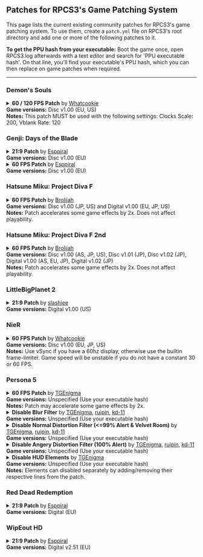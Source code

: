 ## Patches for RPCS3's Game Patching System

This page lists the current existing community patches for RPCS3's game patching system. To use them, create a `patch.yml` file on RPCS3's root directory and add one or more of the following patches to it.

**To get the PPU hash from your executable:** Boot the game once, open RPCS3.log afterwards with a text editor and search for 'PPU executable hash'. On that line, you'll find your executable's PPU hash, which you can then replace on game patches when required.

---


### Demon's Souls

<details>
<summary>
<b>60 / 120 FPS Patch</b> by <a href="https://github.com/Whatcookie" target="_blank">Whatcookie</a>
<br>
<b>Game versions:</b> Disc v1.00 (EU, US)
<br>
<b>Notes:</b> This patch MUST be used with the following settings: Clocks Scale: 200, Vblank Rate: 120
</summary>

```
# 1.0.1

PPU-83681f6110d33442329073b72b8dc88a2f677172: #BLUS30443
# OPTIONAL: Disable dynamic exposure (can turn off WCB for 20% faster performance)
# Enable this if you experience flickering
#  - [be16, 0x00025EDC, 0x981f]

# Alter fixed timestep
  - [ bef32, 0x018c8db4, 0.01666667 ] # for 60fps
#  - [ bef32, 0x018c8db4, 0.00833334 ] # for 120fps

PPU-5446a2645880eefa75f7e374abd6b7818511e2ef: #BLES00932
# OPTIONAL: Disable dynamic exposure (can turn off WCB for 20% faster performance)
# Enable this if you experience flickering
#  - [be16, 0x00026AC4, 0x981f]

# Alter fixed timestep
  - [ bef32, 0x018c8f20, 0.01666667 ] # for 60fps
#  - [ bef32, 0x018c8f20, 0.00833334 ] # for 120fps
```
</details>



### Genji: Days of the Blade

<details>
<summary>
<b>21:9 Patch</b> by <a href="https://github.com/Esppiral" target="_blank">Esppiral</a>
<br>
<b>Game versions:</b> Disc v1.00 (EU)
</summary>

```
PPU-4aeb132cdf86d9c4ab20e48ae70cc823e455e05d:
  - [be32, 0x100FA8B0, 0x4017B9AA] # 21:9 
```

</details>

<details>
<summary>
<b>60 FPS Patch</b> by <a href="https://github.com/Esppiral" target="_blank">Esppiral</a>
<br>
<b>Game versions:</b> Disc v1.00 (EU)
</summary>

```
PPU-4aeb132cdf86d9c4ab20e48ae70cc823e455e05d:
  - [be32, 0x100FA964, 0x00000000] # for 60fps
```

</details>



### Hatsune Miku: Project Diva F

<details>
<summary>
<b>60 FPS Patch</b> by <a href="https://github.com/Brolijah" target="_blank">Brolijah</a>
<br>
<b>Game versions:</b> Disc v1.00 (JP, US) and Digital v1.00 (EU, JP, US)
<br>
<b>Notes:</b> Patch accelerates some game effects by 2x. Does not affect playability.
</summary>

```
# Project DIVA F USA Disc & PSN 1.00
PPU-f3227f57ec001582b253035fd90de77f05ead470:
  - [be32, 0xBF289C, 0x3F800000]
  - [be16, 0x589496, 0x0001]
  - [be16, 0x5894BA, 0x0001]
  - [be16, 0x589802, 0x0001]
  - [be16, 0x58982A, 0x0001]

# Project DIVA F EUR PSN 1.00
PPU-c02e3b52e3d75f52f76fb8f0fb5be7ca4d921949:
  - [be32, 0xBF289C, 0x3F800000]
  - [be16, 0x589496, 0x0001]
  - [be16, 0x5894BA, 0x0001]
  - [be16, 0x589802, 0x0001]
  - [be16, 0x58982A, 0x0001]

# Project DIVA F JAP Disc & PSN 1.00
PPU-1105af0a4d6a4a1481930c6f3090c476cde06c4c:
  - [be32, 0xBF22FC, 0x3F800000]
  - [be16, 0x586202, 0x0001]
  - [be16, 0x586226, 0x0001]
  - [be16, 0x58656E, 0x0001]
  - [be16, 0x586596, 0x0001]
```

</details>



### Hatsune Miku: Project Diva F 2nd

<details>
<summary>
<b>60 FPS Patch</b> by <a href="https://github.com/Brolijah" target="_blank">Brolijah</a>
<br>
<b>Game versions:</b> Disc v1.00 (AS, JP, US), Disc v1.01 (JP), Disc v1.02 (JP), Digital v1.00 (AS, EU, JP), Digital v1.02 (JP)
<br>
<b>Notes:</b> Patch accelerates some game effects by 2x. Does not affect playability.
</summary>

```
# Project DIVA F 2nd USA Disc 1.00 (Maybe also PSN?)
PPU-092c43e2bcacccfe3cdc22b0ab8062b91d4e1cf9: # BLUS31431 ver. 1.00
  - [be32, 0x0423C8, 0x3F800000]
  - [be16, 0x6AF44E, 0x0001]
  - [be16, 0x6AF46E, 0x0001]
  - [be16, 0x6AF492, 0x0001]
  - [be16, 0x6AF4B6, 0x0001]

# Project DIVA F 2nd EUR PSN 1.00 (Maybe also Disc?)
PPU-67e0e7c9b2a7a340c914a0d078e25aac1047e4d4: # NPEB02013 ver. 1.00
  - [be32, 0x0423C8, 0x3F800000]
  - [be16, 0x6AF44E, 0x0001]
  - [be16, 0x6AF46E, 0x0001]
  - [be16, 0x6AF492, 0x0001]
  - [be16, 0x6AF4B6, 0x0001]

# Project DIVA F 2nd ASIA Disc 1.00
PPU-51d336edfa3774f2db83ed030611f462c097c40b: # BLAS50723 ver. 1.00
  - [be32, 0x042390, 0x3F800000]
  - [be16, 0x6AF0B6, 0x0001]
  - [be16, 0x6AF0D6, 0x0001]
  - [be16, 0x6AF0FA, 0x0001]
  - [be16, 0x6AF11E, 0x0001]

# Project DIVA F 2nd ASIA PSN 1.00
PPU-c70b15d3f6694af74fa329dd4fc25fe28a59e9cc: # NPHB00671 ver. 1.00
  - [be32, 0x042390, 0x3F800000]
  - [be16, 0x6AF0B6, 0x0001]
  - [be16, 0x6AF0D6, 0x0001]
  - [be16, 0x6AF0FA, 0x0001]
  - [be16, 0x6AF11E, 0x0001]

# Project DIVA F 2nd JAP Disc & PSN 1.00 
PPU-c3291f5919ca147ac854de10f7436f4ad494233f: # BLJM61079/NPJB00435 ver. 1.00
  - [be32, 0x041F40, 0x3F800000]
  - [be16, 0x6A48F6, 0x0001]
  - [be16, 0x6A4916, 0x0001]
  - [be16, 0x6A493A, 0x0001]
  - [be16, 0x6A495E, 0x0001]

# Project DIVA F 2nd JAP Disc 1.01
PPU-058cf39c07fd13f100c1f6dc40a0ead9bf3ad51b: # BLJM61079 ver. 1.01
  - [be32, 0x041F40, 0x3F800000]
  - [be16, 0x6A48F6, 0x0001]
  - [be16, 0x6A4916, 0x0001]
  - [be16, 0x6A493A, 0x0001]
  - [be16, 0x6A495E, 0x0001]

# Project DIVA F 2nd JAP Disc 1.02
PPU-8fc9f26ed77cc9237db0e6348dcf9d6c451b6220: # BLJM61079 ver. 1.02
  - [be32, 0x041F40, 0x3F800000]
  - [be16, 0x6A48F6, 0x0001]
  - [be16, 0x6A4916, 0x0001]
  - [be16, 0x6A493A, 0x0001]
  - [be16, 0x6A495E, 0x0001]

# Project DIVA F 2nd JAP PSN 1.02
PPU-311fcd98af6adc5e64e6a833eb959f43b0976193: # NPJB00435 ver. 1.02
  - [be32, 0x041F78, 0x3F800000]
  - [be16, 0x6AB316, 0x0001]
  - [be16, 0x6AB336, 0x0001]
  - [be16, 0x6AB35A, 0x0001]
  - [be16, 0x6AB37E, 0x0001]
```

</details>



### LittleBigPlanet 2

<details>
<summary>
<b>21:9 Patch</b> by <a href="https://github.com/slashiee" target="_blank">slashiee</a>
<br>
<b>Game versions:</b> Digital v1.00 (US)
<br>
</summary>

```
# LittleBigPlanet 2 1.33 (NPUA80662)
lbp2AspectRatio_133_NPUA80662: &lbp2AspectRatio_133_NPUA80662
    - [ bef32, 0x00D9C8EC, 2.37037037 ]
PPU-a74423ca913fc18e46cfe926db1d48e41f9858a9: # NPUA80662
    - [ load, lbp2AspectRatio_133_NPUA80662 ]
```

</details>



### NieR

<details>
<summary>
<b>60 FPS Patch</b> by <a href="https://github.com/Whatcookie" target="_blank">Whatcookie</a>
<br>
<b>Game versions:</b> Disc v1.00 (EU, JP, US)
<br>
<b>Notes:</b> Use vSync if you have a 60hz display, otherwise use the builtin frame-limiter. Game speed will be unstable if you do not have a constant 30 or 60 FPS.
</summary>

```
PPU-13950b2e29e05a115fe317815d3da9d2b2baee65: #BLUS30481/BLES00826
- [ be32, 0x00f7c3b8, 0x386003e8 ] # li  r3, 3e8

PPU-f098ee8410599c81c89f90d698340a078dc69a90: #BLJM60223
- [ be32, 0x00f7cbcc, 0x386003e8 ] # li  r3, 3e8
```

</details>



### Persona 5

<details>
<summary>
<b>60 FPS Patch</b> by <a href="https://github.com/TGEnigma" target="_blank">TGEnigma</a>
<br>
<b>Game versions:</b> Unspecified (Use your executable hash)
<br>
<b>Notes:</b> Patch may accelerate some game effects by 2x.
</summary>

```
# Update 4/30/2018: Fix various timings, incl. battle, fix voice cutoff during cutscenes
p5_60FPS: &p5_60FPS
    - [ be32, 0x00010268, 0x9061009C ] # set update rate to 60 -> r3, 0xE0+var_44(r1)
    - [ be32, 0x008FC864, 0x60000000 ] # nop cellGcmSetSecondVFrequency
    - [ bef32, 0x00012484, 0.01666667 ]
    - [ bef32, 0x00045678, 0.01666667 ]
    - [ bef32, 0x000616F0, 0.01666667 ]
    - [ bef32, 0x00073F20, 0.01666667 ]
    # - [ bef32, 0x000753A0, 0.01666667 ] Doubles camera speed
    - [ bef32, 0x00077E54, 0.01666667 ]
    - [ bef32, 0x00078A70, 0.01666667 ]
    - [ bef32, 0x0007A238, 0.01666667 ]
    - [ bef32, 0x00081864, 0.01666667 ]
    - [ bef32, 0x000885C8, 0.01666667 ]
    - [ bef32, 0x0008C550, 0.01666667 ]
    - [ bef32, 0x0008D6D0, 0.01666667 ]
    - [ bef32, 0x000D058C, 0.01666667 ]
    - [ bef32, 0x000D0B4C, 0.01666667 ]
    - [ bef32, 0x000E4754, 0.01666667 ]
    - [ bef32, 0x000E50F0, 0.01666667 ]
    - [ bef32, 0x000E8190, 0.01666667 ]
    - [ bef32, 0x000F8B78, 0.01666667 ]
    - [ bef32, 0x00101CE8, 0.01666667 ]
    - [ bef32, 0x001E7344, 0.01666667 ]
    - [ bef32, 0x001EB0D4, 0.01666667 ]
    - [ bef32, 0x001EB328, 0.01666667 ]
    - [ bef32, 0x001EB814, 0.01666667 ]
    - [ bef32, 0x001EB940, 0.01666667 ]
    - [ bef32, 0x001EBA04, 0.01666667 ]
    - [ bef32, 0x001EBBA0, 0.01666667 ]
    - [ bef32, 0x001EBCD0, 0.01666667 ]
    - [ bef32, 0x001ECCA0, 0.01666667 ]
    - [ bef32, 0x00234C64, 0.01666667 ]
    - [ bef32, 0x0023F4BC, 0.01666667 ]
    - [ bef32, 0x002400BC, 0.01666667 ]
    - [ bef32, 0x00240BB0, 0.01666667 ]
    - [ bef32, 0x0029231C, 0.01666667 ]
    - [ bef32, 0x00294A70, 0.01666667 ]
    - [ bef32, 0x002952F8, 0.01666667 ]
    #- [ bef32, 0x002B027C, 0.01666667 ] Makes it impossible to run < 60 fps
    - [ bef32, 0x002B0688, 0.01666667 ]
    - [ bef32, 0x002B6154, 0.01666667 ]
    - [ bef32, 0x002B71F8, 0.01666667 ]
    - [ bef32, 0x002B82C8, 0.01666667 ]
    - [ bef32, 0x002B98F8, 0.01666667 ]
    - [ bef32, 0x002B9F8C, 0.01666667 ]
    - [ bef32, 0x002BA614, 0.01666667 ]
    - [ bef32, 0x002BC84C, 0.01666667 ]
    - [ bef32, 0x002BCD2C, 0.01666667 ]
    - [ bef32, 0x002C550C, 0.01666667 ]
    - [ bef32, 0x002D1328, 0.01666667 ]
    #- [ bef32, 0x002D230C, 0.01666667 ] Doubles movement speed
    - [ bef32, 0x002D2DDC, 0.01666667 ]
    - [ bef32, 0x002D8A10, 0.01666667 ]
    - [ bef32, 0x002D8A18, 0.01666667 ]
    - [ bef32, 0x002DA46C, 0.01666667 ]
    - [ bef32, 0x002FBB00, 0.01666667 ]
    - [ bef32, 0x0030E258, 0.01666667 ]
    - [ bef32, 0x003181D4, 0.01666667 ]
    - [ bef32, 0x0031CE24, 0.01666667 ]
    - [ bef32, 0x0031DBE0, 0.01666667 ]
    - [ bef32, 0x0033DBD0, 0.01666667 ]
    - [ bef32, 0x00358664, 0.01666667 ]
    - [ bef32, 0x00359020, 0.01666667 ]
    - [ bef32, 0x0035AD10, 0.01666667 ]
    - [ bef32, 0x00364A98, 0.01666667 ]
    - [ bef32, 0x0037429C, 0.01666667 ]
    - [ bef32, 0x00376E7C, 0.01666667 ]
    - [ bef32, 0x00379B08, 0.01666667 ]
    - [ bef32, 0x0037AAAC, 0.01666667 ]
    - [ bef32, 0x0037CF54, 0.01666667 ]
    - [ bef32, 0x0037DB7C, 0.01666667 ]
    - [ bef32, 0x003803F4, 0.01666667 ]
    - [ bef32, 0x00387A80, 0.01666667 ]
    - [ bef32, 0x00388684, 0.01666667 ]
    - [ bef32, 0x003ACBC0, 0.01666667 ]
    - [ bef32, 0x003BDDD0, 0.01666667 ]
    - [ bef32, 0x003E944C, 0.01666667 ]
    - [ bef32, 0x003F35EC, 0.01666667 ]
    - [ bef32, 0x003F6FF4, 0.01666667 ]
    - [ bef32, 0x0058CE18, 0.01666667 ]
    - [ bef32, 0x0058DE64, 0.01666667 ]
    - [ bef32, 0x0058E82C, 0.01666667 ]
    - [ bef32, 0x0058E958, 0.01666667 ]
    - [ bef32, 0x0058F47C, 0.01666667 ]
    - [ bef32, 0x0058FA00, 0.01666667 ]
    - [ bef32, 0x0058FAB4, 0.01666667 ]
    - [ bef32, 0x0058FBE4, 0.01666667 ]
    - [ bef32, 0x0058FD2C, 0.01666667 ]
    - [ bef32, 0x0058FE6C, 0.01666667 ]
    - [ bef32, 0x00590A04, 0.01666667 ]
    - [ bef32, 0x005B6914, 0.01666667 ]
    - [ bef32, 0x005F1C6C, 0.01666667 ]
    - [ bef32, 0x0062076C, 0.01666667 ] # battle related stuff
    - [ bef32, 0x007072BC, 0.01666667 ]
    - [ bef32, 0x00722D7C, 0.01666667 ]
    - [ bef32, 0x0073C840, 0.01666667 ]
    - [ bef32, 0x00772E50, 0.01666667 ]
    - [ bef32, 0x0087B338, 0.01666667 ]
    - [ bef32, 0x00B10110, 0.01666667 ]
    - [ bef32, 0x00B6AA14, 0.01666667 ]
    - [ bef32, 0x00B6AA38, 0.01666667 ]
    - [ bef32, 0x00B70B48, 0.01666667 ]
    - [ bef32, 0x00B70BC8, 0.01666667 ]
    - [ bef32, 0x00B71CF4, 0.01666667 ]
    - [ bef32, 0x00B72F38, 0.01666667 ]
    - [ bef32, 0x00CFF46C, 0.01666667 ]
    - [ bef32, 0x00061700, 0.1666667 ]
    - [ bef32, 0x00069AA4, 0.1666667 ]
    - [ bef32, 0x0007A1EC, 0.1666667 ]
    - [ bef32, 0x00081880, 0.1666667 ]
    - [ bef32, 0x000C8258, 0.1666667 ]
    - [ bef32, 0x000C991C, 0.1666667 ]
    - [ bef32, 0x00101CCC, 0.1666667 ]
    - [ bef32, 0x001E2C44, 0.1666667 ]
    - [ bef32, 0x001E61E8, 0.1666667 ]
    - [ bef32, 0x001E7338, 0.1666667 ]
    - [ bef32, 0x00250C50, 0.1666667 ]
    - [ bef32, 0x00256B20, 0.1666667 ]
    - [ bef32, 0x00292100, 0.1666667 ]
    - [ bef32, 0x00294A60, 0.1666667 ]
    - [ bef32, 0x002952E4, 0.1666667 ]
    - [ bef32, 0x0029FD98, 0.1666667 ]
    - [ bef32, 0x002A1BB8, 0.1666667 ]
    - [ bef32, 0x002A41D0, 0.1666667 ]
    - [ bef32, 0x002A6124, 0.1666667 ]
    - [ bef32, 0x002B4FF0, 0.1666667 ]
    - [ bef32, 0x002B60DC, 0.1666667 ]
    - [ bef32, 0x002B7174, 0.1666667 ]
    - [ bef32, 0x002B82F4, 0.1666667 ]
    - [ bef32, 0x002B8E74, 0.1666667 ]
    - [ bef32, 0x002BA600, 0.1666667 ]
    - [ bef32, 0x002BAB30, 0.1666667 ]
    - [ bef32, 0x002BB4E0, 0.1666667 ]
    - [ bef32, 0x002BB808, 0.1666667 ]
    - [ bef32, 0x002BC368, 0.1666667 ]
    - [ bef32, 0x002BC844, 0.1666667 ]
    - [ bef32, 0x002BD414, 0.1666667 ]
    - [ bef32, 0x002C4F54, 0.1666667 ]
    - [ bef32, 0x002C4FF0, 0.1666667 ]
    - [ bef32, 0x002C69E4, 0.1666667 ]
    - [ bef32, 0x002D4378, 0.1666667 ]
    - [ bef32, 0x002DD968, 0.1666667 ]
    - [ bef32, 0x002DE538, 0.1666667 ]
    - [ bef32, 0x002DEA04, 0.1666667 ]
    - [ bef32, 0x0030D7A0, 0.1666667 ]
    - [ bef32, 0x0030E6BC, 0.1666667 ]
    - [ bef32, 0x003181B8, 0.1666667 ]
    - [ bef32, 0x0031AFE0, 0.1666667 ]
    - [ bef32, 0x0031CE38, 0.1666667 ]
    - [ bef32, 0x0031DBF0, 0.1666667 ]
    - [ bef32, 0x0031EC74, 0.1666667 ]
    - [ bef32, 0x00322FB4, 0.1666667 ]
    - [ bef32, 0x00356560, 0.1666667 ]
    - [ bef32, 0x003586BC, 0.1666667 ]
    - [ bef32, 0x00358F90, 0.1666667 ]
    - [ bef32, 0x0035A380, 0.1666667 ]
    - [ bef32, 0x0035AA3C, 0.1666667 ]
    - [ bef32, 0x00364A9C, 0.1666667 ]
    - [ bef32, 0x003688C8, 0.1666667 ]
    - [ bef32, 0x00368A88, 0.1666667 ]
    - [ bef32, 0x00368E30, 0.1666667 ]
    - [ bef32, 0x00376FD0, 0.1666667 ]
    - [ bef32, 0x00377538, 0.1666667 ]
    - [ bef32, 0x00377CD8, 0.1666667 ]
    - [ bef32, 0x0037C2B0, 0.1666667 ]
    - [ bef32, 0x0037D310, 0.1666667 ]
    - [ bef32, 0x0037D418, 0.1666667 ]
    - [ bef32, 0x0037D5B4, 0.1666667 ]
    - [ bef32, 0x0037DD08, 0.1666667 ]
    - [ bef32, 0x0037DE10, 0.1666667 ]
    - [ bef32, 0x0037DF78, 0.1666667 ]
    - [ bef32, 0x00382F38, 0.1666667 ]
    - [ bef32, 0x003845F0, 0.1666667 ]
    - [ bef32, 0x00387A6C, 0.1666667 ]
    - [ bef32, 0x00398208, 0.1666667 ]
    - [ bef32, 0x00398460, 0.1666667 ]
    - [ bef32, 0x003999F8, 0.1666667 ]
    - [ bef32, 0x003A7C64, 0.1666667 ]
    - [ bef32, 0x003AA418, 0.1666667 ]
    - [ bef32, 0x003AE0E4, 0.1666667 ]
    - [ bef32, 0x003AE3A0, 0.1666667 ]
    - [ bef32, 0x003B25D8, 0.1666667 ]
    - [ bef32, 0x003BC448, 0.1666667 ]
    - [ bef32, 0x003C58C0, 0.1666667 ]
    - [ bef32, 0x003C67B0, 0.1666667 ]
    - [ bef32, 0x003C6D6C, 0.1666667 ]
    - [ bef32, 0x003EBC20, 0.1666667 ]
    - [ bef32, 0x003EE5F0, 0.1666667 ]
    - [ bef32, 0x003F1FE0, 0.1666667 ]
    - [ bef32, 0x003F6FC0, 0.1666667 ]
    - [ bef32, 0x004EB808, 0.1666667 ]
    - [ bef32, 0x0055251C, 0.1666667 ]
    - [ bef32, 0x0055EC48, 0.1666667 ]
    - [ bef32, 0x0055F4A8, 0.1666667 ]
    - [ bef32, 0x0057DC08, 0.1666667 ]
    - [ bef32, 0x0057E498, 0.1666667 ]
    - [ bef32, 0x005C5364, 0.1666667 ]
    - [ bef32, 0x00620714, 0.1666667 ]
    - [ bef32, 0x00635CB4, 0.1666667 ]
    - [ bef32, 0x00642B98, 0.1666667 ]
    - [ bef32, 0x00654EE8, 0.1666667 ]
    - [ bef32, 0x00662B04, 0.1666667 ]
    - [ bef32, 0x006AFF98, 0.1666667 ]
    - [ bef32, 0x006CAA44, 0.1666667 ]
    - [ bef32, 0x006E0224, 0.1666667 ]
    - [ bef32, 0x006E31A0, 0.1666667 ]
    - [ bef32, 0x006FCD3C, 0.1666667 ]
    - [ bef32, 0x00772E54, 0.1666667 ]
    - [ bef32, 0x00797508, 0.1666667 ]
    - [ bef32, 0x00B52E3C, 0.1666667 ]
    - [ bef32, 0x00B6AD00, 0.1666667 ]
    - [ bef32, 0x00B6B71C, 0.1666667 ]
    - [ bef32, 0x00B6E478, 0.1666667 ]
    - [ bef32, 0x00B6E880, 0.1666667 ]
    - [ bef32, 0x00B6E8B8, 0.1666667 ]
    - [ bef32, 0x00B6E8F0, 0.1666667 ]
    - [ bef32, 0x00B6E928, 0.1666667 ]
    - [ bef32, 0x00B6E960, 0.1666667 ]
    - [ bef32, 0x00B6E998, 0.1666667 ]
    - [ bef32, 0x00B6E9D0, 0.1666667 ]
    - [ bef32, 0x00B6EA08, 0.1666667 ]
    - [ bef32, 0x00B6EA40, 0.1666667 ]
    - [ bef32, 0x00B6EA78, 0.1666667 ]
    - [ bef32, 0x00B6EAB0, 0.1666667 ]
    - [ bef32, 0x00B6EAE8, 0.1666667 ]
    - [ bef32, 0x00B6EB20, 0.1666667 ]
    - [ bef32, 0x00B6EB58, 0.1666667 ]
    - [ bef32, 0x00B6EB90, 0.1666667 ]
    - [ bef32, 0x00B6EBC8, 0.1666667 ]
    - [ bef32, 0x00B6EC00, 0.1666667 ]
    - [ bef32, 0x00B6EC38, 0.1666667 ]
    - [ bef32, 0x00B6EC70, 0.1666667 ]
    - [ bef32, 0x00B6ECA8, 0.1666667 ]
    - [ bef32, 0x00B70A54, 0.1666667 ]
    - [ bef32, 0x00B70AF0, 0.1666667 ]
    - [ bef32, 0x00B70AF8, 0.1666667 ]
    - [ bef32, 0x00B70B00, 0.1666667 ]
    - [ bef32, 0x00B70B08, 0.1666667 ]
    - [ bef32, 0x00B70B10, 0.1666667 ]
    - [ bef32, 0x00B70B20, 0.1666667 ]
    - [ bef32, 0x00B70B78, 0.1666667 ]
    - [ bef32, 0x00B70B88, 0.1666667 ]
    - [ bef32, 0x00B70BB4, 0.1666667 ]
    - [ bef32, 0x00B70BC4, 0.1666667 ]
    - [ bef32, 0x00B70F60, 0.1666667 ]
    - [ bef32, 0x00B71BAC, 0.1666667 ]
    - [ bef32, 0x00B71BBC, 0.1666667 ]
    - [ bef32, 0x00B9BD30, 0.1666667 ]
    - [ bef32, 0x00CF96AC, 0.1666667 ]
    - [ bef32, 0x00CFA1E8, 0.1666667 ]
    - [ bef32, 0x00CFA20C, 0.1666667 ]
    - [ bef32, 0x00CFB210, 0.1666667 ]
    - [ bef32, 0x00CFB778, 0.1666667 ]
    - [ bef32, 0x00CFBC30, 0.1666667 ]
    - [ bef32, 0x00CFBCA8, 0.1666667 ]
    - [ bef32, 0x00CFBFD4, 0.1666667 ]
    - [ bef32, 0x00CFC0A8, 0.1666667 ]
    - [ bef32, 0x00CFF3CC, 0.1666667 ]
    - [ bef32, 0x00CFF3D4, 0.1666667 ]
    - [ bef32, 0x00CFF470, 0.1666667 ]
    - [ bef32, 0x00CFF478, 0.1666667 ]
    - [ bef32, 0x00CFF480, 0.1666667 ]
    - [ bef32, 0x00D06840, 0.1666667 ]
    - [ bef32, 0x00D06848, 0.1666667 ]
    - [ be32, 0x000FB71C, 0x3C603C88 ]
    - [ be32, 0x00109B14, 0x3C603C88 ]
    - [ be32, 0x0023FBDC, 0x3CA03C88 ]
    - [ be32, 0x00240620, 0x3CA03C88 ]
    - [ be32, 0x00241258, 0x3C803C88 ]
    - [ be32, 0x003CA4BC, 0x3C603C88 ]
    - [ be32, 0x0087B448, 0x3C603C88 ]
    - [ be32, 0x00589358, 0x60000000 ] # Fix cutscene voice cutoff

# Replace the PPU hash by the one from your executable
PPU-b8c34f774adb367761706a7f685d4f8d9d355426:
    - [ load, p5_60FPS ]
```

</details>

<details>
<summary>
<b>Disable Blur Filter</b> by <a href="https://github.com/TGEnigma" target="_blank">TGEnigma</a>, <a href="https://github.com/ruipin" target="_blank">ruipin</a>, <a href="https://github.com/kd-11" target="_blank">kd-11</a>
<br>
<b>Game versions:</b> Unspecified (Use your executable hash)
</summary>

```
p5_DisableBlur: &p5_DisableBlur
    - [ be32, 0x00FEE27A, 0x9E001700 ]
    - [ be32, 0x00FEE27E, 0xC801001D ]
    - [ be32, 0x00FEE282, 0x00000000 ]
    - [ be32, 0x00FEE286, 0x00000000 ]
    - [ be32, 0x00FEE28A, 0x1E810100 ]
    - [ be32, 0x00FEE28E, 0xC800001D ]
    - [ be32, 0x00FEE292, 0x00000000 ]
    - [ be32, 0x00FEE296, 0x00000000 ]
# Replace the PPU hash by the one from your executable
PPU-d0b4d4ba47cab3d5d8328ade1af75f0ae4861488:
   - [ load, p5_DisableBlur ]
```

</details>

<details>
<summary>
<b>Disable Normal Distortion Filter (<=99% Alert & Velvet Room)</b> by <a href="https://github.com/TGEnigma" target="_blank">TGEnigma</a>, <a href="https://github.com/ruipin" target="_blank">ruipin</a>, <a href="https://github.com/kd-11" target="_blank">kd-11</a>
<br>
<b>Game versions:</b> Unspecified (Use your executable hash)
</summary>

```
p5_DisableDistortion: &p5_DisableDistortion
    - [ be32, 0x00FE2E28, 0x9E001700 ]
    - [ be32, 0x00FE2E2C, 0xC801001D ]
    - [ be32, 0x00FE2E30, 0x00000000 ]
    - [ be32, 0x00FE2E34, 0x00000000 ]
    - [ be32, 0x00FE2E38, 0x1E810100 ]
    - [ be32, 0x00FE2E3C, 0xC800001D ]
    - [ be32, 0x00FE2E40, 0x00000000 ]
    - [ be32, 0x00FE2E44, 0x00000000 ]
# Replace the PPU hash by the one from your executable
PPU-d0b4d4ba47cab3d5d8328ade1af75f0ae4861488:
   - [ load, p5_DisableDistortion ]
```

</details>

<details>
<summary>
<b>Disable Angery Distortion Filter (100% Alert)</b> by <a href="https://github.com/TGEnigma" target="_blank">TGEnigma</a>, <a href="https://github.com/ruipin" target="_blank">ruipin</a>, <a href="https://github.com/kd-11" target="_blank">kd-11</a>
<br>
<b>Game versions:</b> Unspecified (Use your executable hash)
</summary>

```
p5_Disable100PctDistortion: &p5_Disable100PctDistortion
    - [ be32, 0x00FE31CC, 0x9E001700 ]
    - [ be32, 0x00FE31D0, 0xC801001D ]
    - [ be32, 0x00FE31D4, 0x00000000 ]
    - [ be32, 0x00FE31D8, 0x00000000 ]
    - [ be32, 0x00FE31DC, 0x1E810100 ]
    - [ be32, 0x00FE31E0, 0xC800001D ]
    - [ be32, 0x00FE31E4, 0x00000000 ]
    - [ be32, 0x00FE31E8, 0x00000000 ]
# Replace the PPU hash by the one from your executable
PPU-d0b4d4ba47cab3d5d8328ade1af75f0ae4861488:
   - [ load, p5_Disable100PctDistortion ]
```

</details>

<details>
<summary>
<b>Disable HUD Elements</b> by <a href="https://github.com/TGEnigma" target="_blank">TGEnigma</a>
<br>
<b>Game versions:</b> Unspecified (Use your executable hash)
<br>
<b>Notes:</b> Elements can disabled separately by adding/removing their respective lines from the patch.
</summary>

```
# Replace the PPU hash by the one from your executable
PPU-d0b4d4ba47cab3d5d8328ade1af75f0ae4861488:
    - [ be32, 0xDE4EC, 0x60000000 ] # mission list
    - [ be32, 0xE83F4, 0x60000000 ] # place pict
    - [ be32, 0xE5920, 0x60000000 ] # check
    - [ be32, 0x69CC4, 0x38600001 ] # alert
    - [ be32, 0x5F678, 0x60000000 ] # date
    - [ be32, 0x38A0D0, 0x4838A186 ] # misc field hud
    - [ be32, 0x28FBA0, 0x38600000 ] # party panel
    - [ be32, 0x28FBA4, 0x4E800020 ] # party panel
    - [ be32, 0xD6B48, 0x60000000 ] # mini map
    - [ be32, 0xD6490, 0x60000000 ] # mini map
```

</details>



### Red Dead Redemption 

<details>
<summary>
<b>21:9 Patch</b> by <a href="https://github.com/Esppiral" target="_blank">Esppiral</a>
<br>
<b>Game versions:</b> Digital (EU)
</summary>

```
PPU-8a18a0314cade28526874128b253acd98863b83d:
  - [be32, 0x474F24, 0x4017B9AA] # 21.9 Aspect Ratio
  - [be32, 0x954B8, 0x4017B9AA] # 21.9 HUD fix for 21.9 AR
```

</details>



### WipEout HD

<details>
<summary>
<b>21:9 Patch</b> by <a href="https://github.com/Esppiral" target="_blank">Esppiral</a>
<br>
<b>Game versions:</b> Digital v2.51 (EU)
</summary>

```
PPU-0e95b58ae209a37060f3388434b59bcce8a708ab:
  - [be32, 0x7E4190, 0x4017B9AA] # 21:9 Aspect Ratio
  - [be32, 0x7EB4A4, 0x4017B9AA] # Render Fix
```

</details>

